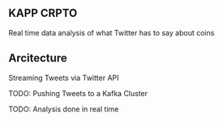 ## KAPP CRPTO

Real time data analysis of what Twitter has to say about coins

## Arcitecture
Streaming Tweets via Twitter API 

TODO: Pushing Tweets to a Kafka Cluster

TODO: Analysis done in real time